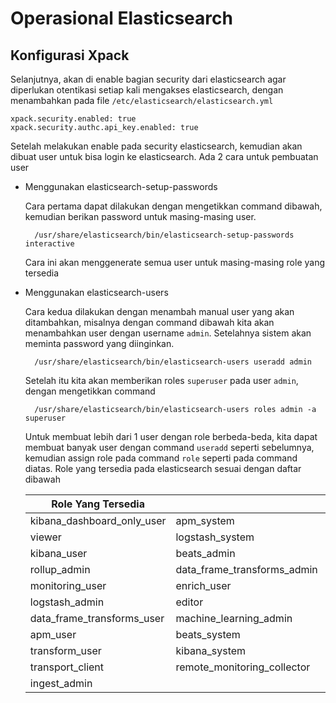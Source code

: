# Operasional Elasticsearch

## Konfigurasi Xpack
Selanjutnya, akan di enable bagian security dari elasticsearch agar diperlukan otentikasi setiap kali mengakses elasticsearch, dengan menambahkan pada file `/etc/elasticsearch/elasticsearch.yml`

    xpack.security.enabled: true
    xpack.security.authc.api_key.enabled: true

Setelah melakukan enable pada security elasticsearch, kemudian akan dibuat user untuk bisa login ke elasticsearch. Ada 2 cara untuk pembuatan user

* Menggunakan elasticsearch-setup-passwords

    Cara pertama dapat dilakukan dengan mengetikkan command dibawah, kemudian berikan password untuk masing-masing user.

        /usr/share/elasticsearch/bin/elasticsearch-setup-passwords interactive
    
    Cara ini akan menggenerate semua user untuk masing-masing role yang tersedia

* Menggunakan elasticsearch-users

    Cara kedua dilakukan dengan menambah manual user yang akan ditambahkan, misalnya dengan command dibawah kita akan menambahkan user dengan username `admin`. Setelahnya sistem akan meminta password yang diinginkan.

        /usr/share/elasticsearch/bin/elasticsearch-users useradd admin

    Setelah itu kita akan memberikan roles `superuser` pada user `admin`, dengan mengetikkan command

        /usr/share/elasticsearch/bin/elasticsearch-users roles admin -a superuser

    Untuk membuat lebih dari 1 user dengan role berbeda-beda, kita dapat membuat banyak user dengan command `useradd` seperti sebelumnya, kemudian assign role pada command `role` seperti pada command diatas. Role yang tersedia pada elasticsearch sesuai dengan daftar dibawah

    | Role Yang Tersedia | | |
    | --- | --- | --- |
    | kibana_dashboard_only_user | apm_system | watcher_admin |
    | viewer | logstash_system | rollup_user |
    | kibana_user | beats_admin | remote_monitoring_agent |
    | rollup_admin | data_frame_transforms_admin | snapshot_user |
    | monitoring_user | enrich_user | kibana_admin |
    | logstash_admin | editor | machine_learning_user |
    | data_frame_transforms_user | machine_learning_admin | watcher_user |
    | apm_user | beats_system | reporting_user |
    | transform_user | kibana_system | transform_admin |
    | transport_client | remote_monitoring_collector | superuser |
    | ingest_admin | | |